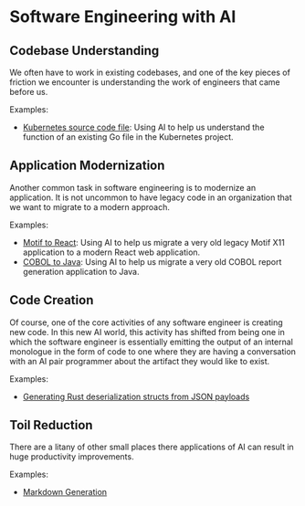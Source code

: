 # Software Engineering with AI

## Codebase Understanding

We often have to work in existing codebases, and one of the key pieces of friction we encounter is understanding the work of engineers that came before us.

Examples:

- [Kubernetes source code file](./code-understanding/README.md): Using AI to help us understand the function of an existing Go file in the Kubernetes project.

## Application Modernization

Another common task in software engineering is to modernize an application. It is not uncommon to have legacy code in an organization that we want to migrate to a modern approach.

Examples:

- [Motif to React](./app-modernization/motif-to-react/): Using AI to help us migrate a very old legacy Motif X11 application to a modern React web application.
- [COBOL to Java](./app-modernization/cobol-to-java/): Using AI to help us migrate a very old COBOL report generation application to Java.

## Code Creation

Of course, one of the core activities of any software engineer is creating new code. In this new AI world, this activity has shifted from being one in which the software engineer is essentially emitting the output of an internal monologue in the form of code to one where they are having a conversation with an AI pair programmer about the artifact they would like to exist.

Examples:

- [Generating Rust deserialization structs from JSON payloads](./code-creation/README.md)

## Toil Reduction

There are a litany of other small places there applications of AI can result in huge productivity improvements.

Examples:

- [Markdown Generation](./toil-reduction/markdown-generation/)
